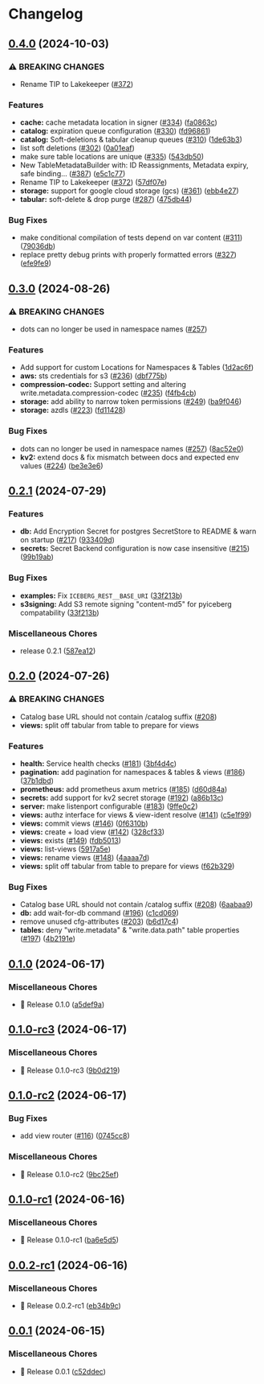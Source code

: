 # Changelog

## [0.4.0](https://github.com/hansetag/iceberg-catalog/compare/v0.3.0...v0.4.0) (2024-10-03)


### ⚠ BREAKING CHANGES

* Rename TIP to Lakekeeper ([#372](https://github.com/hansetag/iceberg-catalog/issues/372))

### Features

* **cache:** cache metadata location in signer ([#334](https://github.com/hansetag/iceberg-catalog/issues/334)) ([fa0863c](https://github.com/hansetag/iceberg-catalog/commit/fa0863cdbf5df626eec083499d76add4dade4e0b))
* **catalog:** expiration queue configuration ([#330](https://github.com/hansetag/iceberg-catalog/issues/330)) ([fd96861](https://github.com/hansetag/iceberg-catalog/commit/fd96861f6179296a554bacab47144838a0d352ab))
* **catalog:** Soft-deletions & tabular cleanup queues ([#310](https://github.com/hansetag/iceberg-catalog/issues/310)) ([1de63b3](https://github.com/hansetag/iceberg-catalog/commit/1de63b3886820ea219006fcc2c696328b44dfb0f))
* list soft deletions ([#302](https://github.com/hansetag/iceberg-catalog/issues/302)) ([0a01eaf](https://github.com/hansetag/iceberg-catalog/commit/0a01eaf87f32e7f393f0d8f0d104594171dccfce))
* make sure table locations are unique ([#335](https://github.com/hansetag/iceberg-catalog/issues/335)) ([543db50](https://github.com/hansetag/iceberg-catalog/commit/543db50319f757cb40f01600d36da2836cf49fb3))
* New TableMetadataBuilder with: ID Reassignments, Metadata expiry, safe binding... ([#387](https://github.com/hansetag/iceberg-catalog/issues/387)) ([e5c1c77](https://github.com/hansetag/iceberg-catalog/commit/e5c1c77fced957cd6703e1ae6ec77e151414a63e))
* Rename TIP to Lakekeeper ([#372](https://github.com/hansetag/iceberg-catalog/issues/372)) ([57df07e](https://github.com/hansetag/iceberg-catalog/commit/57df07e69a14fb74aa486cd185ae700c3040fe90))
* **storage:** support for google cloud storage (gcs) ([#361](https://github.com/hansetag/iceberg-catalog/issues/361)) ([ebb4e27](https://github.com/hansetag/iceberg-catalog/commit/ebb4e27f729e20e30f87e5ce4c2d2351c2422ca6))
* **tabular:** soft-delete & drop purge ([#287](https://github.com/hansetag/iceberg-catalog/issues/287)) ([475db44](https://github.com/hansetag/iceberg-catalog/commit/475db4438f3bb7f1246fb846d04843d4afe3782a))


### Bug Fixes

* make conditional compilation of tests depend on var content ([#311](https://github.com/hansetag/iceberg-catalog/issues/311)) ([79036db](https://github.com/hansetag/iceberg-catalog/commit/79036dba4739cc3a65d2fe706278ac81f64bc5f2))
* replace pretty debug prints with properly formatted errors ([#327](https://github.com/hansetag/iceberg-catalog/issues/327)) ([efe9fe9](https://github.com/hansetag/iceberg-catalog/commit/efe9fe9bd1953d59dc5e48d6901b70fbe8e24895))

## [0.3.0](https://github.com/hansetag/iceberg-catalog/compare/v0.2.1...v0.3.0) (2024-08-26)


### ⚠ BREAKING CHANGES

* dots can no longer be used in namespace names ([#257](https://github.com/hansetag/iceberg-catalog/issues/257))

### Features

* Add support for custom Locations for Namespaces & Tables ([1d2ac6f](https://github.com/hansetag/iceberg-catalog/commit/1d2ac6f4b3910bf161c47d0224689b6e611d15ab))
* **aws:** sts credentials for s3 ([#236](https://github.com/hansetag/iceberg-catalog/issues/236)) ([dbf775b](https://github.com/hansetag/iceberg-catalog/commit/dbf775b6e226a8b8822f2e725ec317b4230aa0c4))
* **compression-codec:** Support setting and altering write.metadata.compression-codec ([#235](https://github.com/hansetag/iceberg-catalog/issues/235)) ([f4fb4cb](https://github.com/hansetag/iceberg-catalog/commit/f4fb4cbb4ce7f357db8d4d37dce8b92173402777))
* **storage:** add ability to narrow token permissions ([#249](https://github.com/hansetag/iceberg-catalog/issues/249)) ([ba9f046](https://github.com/hansetag/iceberg-catalog/commit/ba9f046cf48a380b7d0b6ce01a7f2045a9e47bea))
* **storage:** azdls ([#223](https://github.com/hansetag/iceberg-catalog/issues/223)) ([fd11428](https://github.com/hansetag/iceberg-catalog/commit/fd1142852555d239e8ea8dac2cb9d5db76457ab1))


### Bug Fixes

* dots can no longer be used in namespace names ([#257](https://github.com/hansetag/iceberg-catalog/issues/257)) ([8ac52e0](https://github.com/hansetag/iceberg-catalog/commit/8ac52e0e998c1417f3cb19655aebb4b39f054374))
* **kv2:** extend docs & fix mismatch between docs and expected env values ([#224](https://github.com/hansetag/iceberg-catalog/issues/224)) ([be3e3e6](https://github.com/hansetag/iceberg-catalog/commit/be3e3e60181acdb501303b7fb4215d79e65dd79e))

## [0.2.1](https://github.com/hansetag/iceberg-catalog/compare/v0.2.0...v0.2.1) (2024-07-29)


### Features

* **db:** Add Encryption Secret for postgres SecretStore to README & warn on startup ([#217](https://github.com/hansetag/iceberg-catalog/issues/217)) ([933409d](https://github.com/hansetag/iceberg-catalog/commit/933409da47aefb7b1fb9668386da35adab43477e))
* **secrets:** Secret Backend configuration is now case insensitive ([#215](https://github.com/hansetag/iceberg-catalog/issues/215)) ([99b19ab](https://github.com/hansetag/iceberg-catalog/commit/99b19ab3072fc4d9e2648a81cbca7b87b3b193b0))


### Bug Fixes

* **examples:** Fix `ICEBERG_REST__BASE_URI` ([33f213b](https://github.com/hansetag/iceberg-catalog/commit/33f213bf2592c958ac299a89ddae1a72e3446ed6))
* **s3signing:** Add S3 remote signing "content-md5" for pyiceberg compatability ([33f213b](https://github.com/hansetag/iceberg-catalog/commit/33f213bf2592c958ac299a89ddae1a72e3446ed6))


### Miscellaneous Chores

* release 0.2.1 ([587ea12](https://github.com/hansetag/iceberg-catalog/commit/587ea129780c21a3cd0fa8dd371b6901dede4c20))

## [0.2.0](https://github.com/hansetag/iceberg-catalog/compare/v0.1.0...v0.2.0) (2024-07-26)


### ⚠ BREAKING CHANGES

* Catalog base URL should not contain /catalog suffix ([#208](https://github.com/hansetag/iceberg-catalog/issues/208))
* **views:** split off tabular from table to prepare for views

### Features

* **health:** Service health checks ([#181](https://github.com/hansetag/iceberg-catalog/issues/181)) ([3bf4d4c](https://github.com/hansetag/iceberg-catalog/commit/3bf4d4c99e09b3ae90ea1b4a9aba5136300df514))
* **pagination:** add pagination for namespaces & tables & views ([#186](https://github.com/hansetag/iceberg-catalog/issues/186)) ([37b1dbd](https://github.com/hansetag/iceberg-catalog/commit/37b1dbd3fdd16c79e9f981d29c3842d7d7140564))
* **prometheus:** add prometheus axum metrics ([#185](https://github.com/hansetag/iceberg-catalog/issues/185)) ([d60d84a](https://github.com/hansetag/iceberg-catalog/commit/d60d84aebf26052a72e26ff6350d9636d4865009))
* **secrets:** add support for kv2 secret storage ([#192](https://github.com/hansetag/iceberg-catalog/issues/192)) ([a86b13c](https://github.com/hansetag/iceberg-catalog/commit/a86b13c5020cd52073608c74dacc86eff7e1bb60))
* **server:** make listenport configurable ([#183](https://github.com/hansetag/iceberg-catalog/issues/183)) ([9ffe0c2](https://github.com/hansetag/iceberg-catalog/commit/9ffe0c2e2c78b178bcb3900ed4d6a246e4eaeacb))
* **views:** authz interface for views & view-ident resolve ([#141](https://github.com/hansetag/iceberg-catalog/issues/141)) ([c5e1f99](https://github.com/hansetag/iceberg-catalog/commit/c5e1f99eba7244bdca9c37a42c3fe36f47c117a0))
* **views:** commit views ([#146](https://github.com/hansetag/iceberg-catalog/issues/146)) ([0f6310b](https://github.com/hansetag/iceberg-catalog/commit/0f6310b2486cc608af6844c35be7a45ebeb998cd))
* **views:** create + load view ([#142](https://github.com/hansetag/iceberg-catalog/issues/142)) ([328cf33](https://github.com/hansetag/iceberg-catalog/commit/328cf33cf268cdbb7df2f185ed228291e509d6ab))
* **views:** exists ([#149](https://github.com/hansetag/iceberg-catalog/issues/149)) ([fdb5013](https://github.com/hansetag/iceberg-catalog/commit/fdb501326f72734a7faafc685402ef7d12e1189c))
* **views:** list-views ([5917a5e](https://github.com/hansetag/iceberg-catalog/commit/5917a5e853e1a3c03f47cbad9152b74f9b88e9fa))
* **views:** rename views ([#148](https://github.com/hansetag/iceberg-catalog/issues/148)) ([4aaaa7d](https://github.com/hansetag/iceberg-catalog/commit/4aaaa7d6f727388c43a8ecc6f307a261b74abbef))
* **views:** split off tabular from table to prepare for views ([f62b329](https://github.com/hansetag/iceberg-catalog/commit/f62b3292e5fd9951dd20c6a48432e16c337db7a5))


### Bug Fixes

* Catalog base URL should not contain /catalog suffix ([#208](https://github.com/hansetag/iceberg-catalog/issues/208)) ([6aabaa9](https://github.com/hansetag/iceberg-catalog/commit/6aabaa97b1f8531830dd512c9a61c461c3f05b7f))
* **db:** add wait-for-db command ([#196](https://github.com/hansetag/iceberg-catalog/issues/196)) ([c1cd069](https://github.com/hansetag/iceberg-catalog/commit/c1cd069d773906a4c647dcc007c50b0aa6929c29))
* remove unused cfg-attributes ([#203](https://github.com/hansetag/iceberg-catalog/issues/203)) ([b6d17c4](https://github.com/hansetag/iceberg-catalog/commit/b6d17c4bbdef073962fd220faf4a632f4a64e541))
* **tables:** deny "write.metadata" & "write.data.path" table properties  ([#197](https://github.com/hansetag/iceberg-catalog/issues/197)) ([4b2191e](https://github.com/hansetag/iceberg-catalog/commit/4b2191e58439ce99a5420f411a121a2ba89a0698))

## [0.1.0](https://github.com/hansetag/iceberg-catalog/compare/v0.1.0-rc3...v0.1.0) (2024-06-17)


### Miscellaneous Chores

* 🚀 Release 0.1.0 ([a5def9a](https://github.com/hansetag/iceberg-catalog/commit/a5def9a527aa615779b60fe8fc5a18aaa47f33ee))

## [0.1.0-rc3](https://github.com/hansetag/iceberg-catalog/compare/v0.1.0-rc2...v0.1.0-rc3) (2024-06-17)


### Miscellaneous Chores

* 🚀 Release 0.1.0-rc3 ([9b0d219](https://github.com/hansetag/iceberg-catalog/commit/9b0d219e865dce85803fc93da7233e92d3e8b4b8))

## [0.1.0-rc2](https://github.com/hansetag/iceberg-catalog/compare/v0.1.0-rc1...v0.1.0-rc2) (2024-06-17)


### Bug Fixes

* add view router ([#116](https://github.com/hansetag/iceberg-catalog/issues/116)) ([0745cc8](https://github.com/hansetag/iceberg-catalog/commit/0745cc85e16974c05adc3b158f5cb04c9dd54ac4))


### Miscellaneous Chores

* 🚀 Release 0.1.0-rc2 ([9bc25ef](https://github.com/hansetag/iceberg-catalog/commit/9bc25ef2b44d6c29556a5d0913c076904b1cb010))

## [0.1.0-rc1](https://github.com/hansetag/iceberg-catalog/compare/v0.0.2-rc1...v0.1.0-rc1) (2024-06-16)


### Miscellaneous Chores

* 🚀 Release 0.1.0-rc1 ([ba6e5d5](https://github.com/hansetag/iceberg-catalog/commit/ba6e5d5c8a59cb1da5b61dd559c783998559debf))

## [0.0.2-rc1](https://github.com/hansetag/iceberg-catalog/compare/v0.0.1...v0.0.2-rc1) (2024-06-16)


### Miscellaneous Chores

* 🚀 Release 0.0.2-rc1 ([eb34b9c](https://github.com/hansetag/iceberg-catalog/commit/eb34b9cd613bb2d72d4a9b33b103d36c7649bd57))

## [0.0.1](https://github.com/hansetag/iceberg-catalog/compare/v0.0.0...v0.0.1) (2024-06-15)


### Miscellaneous Chores

* 🚀 Release 0.0.1 ([c52ddec](https://github.com/hansetag/iceberg-catalog/commit/c52ddec7520ec16ed0b6f70c5e3108a7d8a35665))
